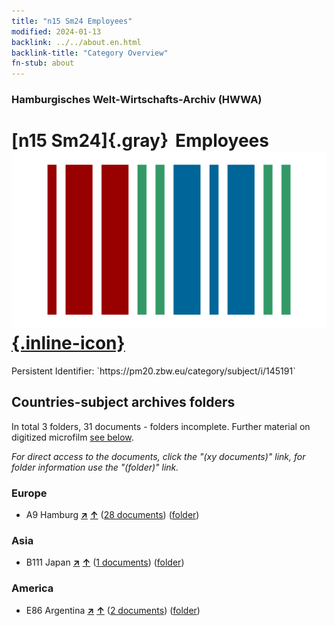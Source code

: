 ```yaml
---
title: "n15 Sm24 Employees"
modified: 2024-01-13
backlink: ../../about.en.html
backlink-title: "Category Overview"
fn-stub: about
---
```


### Hamburgisches Welt-Wirtschafts-Archiv (HWWA)

# [n15 Sm24]{.gray}&#8201; Employees &#160; [![Wikidata](/images/Wikidata-logo.svg "Wikidata"){.inline-icon}](http://www.wikidata.org/entity/Q104710734)

<div class="hint">Persistent Identifier: `https://pm20.zbw.eu/category/subject/i/145191`</div>







## Countries-subject archives folders







In total 3 folders, 31 documents - folders incomplete. Further material on digitized microfilm [see below](#filmsections).

_For direct access to the documents, click the "(xy documents)" link, for folder information use the "(folder)" link._



### Europe

- A9 Hamburg [**&nearr;**](../../../geo/i/140905/about.en.html "Hamburg (all folders)") [**&uarr;**](../../../geo/about.en.html#A9 "Country category system") (<a href="https://pm20.zbw.eu/iiifview/folder/sh/140905,145191" title="about: Hamburg : Employees" target="_blank">28 documents</a>) ([folder](../../../../folder/sh/1409xx/140905/1451xx/145191/about.en.html))

### Asia

- B111 Japan [**&nearr;**](../../../geo/i/141272/about.en.html "Japan (all folders)") [**&uarr;**](../../../geo/about.en.html#B111 "Country category system") (<a href="https://pm20.zbw.eu/iiifview/folder/sh/141272,145191" title="about: Japan : Employees" target="_blank">1 documents</a>) ([folder](../../../../folder/sh/1412xx/141272/1451xx/145191/about.en.html))

### America

- E86 Argentina [**&nearr;**](../../../geo/i/141692/about.en.html "Argentina (all folders)") [**&uarr;**](../../../geo/about.en.html#E86 "Country category system") (<a href="https://pm20.zbw.eu/iiifview/folder/sh/141692,145191" title="about: Argentina : Employees" target="_blank">2 documents</a>) ([folder](../../../../folder/sh/1416xx/141692/1451xx/145191/about.en.html))



<a id="filmsections" />













